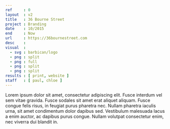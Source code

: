 ```yaml
---
ref     : 0
layout  : v2
title   : 36 Bourne Street
project : Branding
date    : 10/2015
end     : Now
url     : https://36bournestreet.com
desc    :
visual  :
  - svg : barbican/logo
  - png : split
  - png : full
  - png : split
  - png : split
results : [ print, website ]
staff   : [ paul, chloe ]
---
```


Lorem ipsum dolor sit amet, consectetur adipiscing elit. Fusce interdum vel sem vitae gravida. Fusce sodales sit amet erat aliquet aliquam. Fusce congue felis risus, in feugiat purus pharetra nec. Nullam pharetra iaculis urna, sit amet condimentum dolor dapibus sed. Vestibulum malesuada lacus a enim auctor, ac dapibus purus congue. Nullam volutpat consectetur enim, nec viverra dui blandit in.
